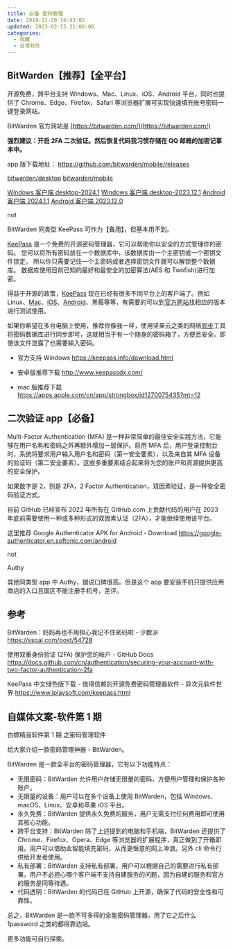 ```yaml
---
title: 必备 密码管理
date: 2019-12-20 14:43:02
updated: 2023-02-15 21:06:00
categories:
  - 收藏
  - 日常软件
---
```


## BitWarden【推荐】【全平台】

开源免费，跨平台支持 Windows、Mac、Linux、iOS、Android 平台，同时也提供了 Chrome、Edge、Firefox、Safari 等浏览器扩展可实现快速填充帐号密码一键登录网站。

BitWarden 官方网站是 [https://bitwarden.com/](https://bitwarden.com/)

**强烈建议：开启 2FA 二次验证。然后恢复代码我习惯存储在 QQ 邮箱的加密记事本中。**

app 版下载地址：
<https://github.com/bitwarden/mobile/releases>

[bitwarden/desktop](https://github.com/bitwarden/clients/releases)
[bitwarden/mobile](https://github.com/bitwarden/mobile/releases)

[Windows 客户端 desktop-2024.1](https://github.com/bitwarden/clients/releases/download/desktop-v2024.1.0/Bitwarden-Portable-2024.1.0.exe)
[Windows 客户端 desktop-2023.12.1](https://github.com/bitwarden/clients/releases/download/desktop-v2023.12.1/Bitwarden-Portable-2023.12.1.exe)
[Android 客户端 2024.1.1](https://github.com/bitwarden/mobile/releases/download/v2024.1.1/com.x8bit.bitwarden-fdroid.apk)
[Android 客户端 2023.12.0](https://github.com/bitwarden/mobile/releases/download/v2023.12.0/com.x8bit.bitwarden-fdroid.apk)

not

BitWarden 同类型 KeePass 可作为【备用】，但基本用不到。

 [KeePass](https://keepass.info/) 是一个免费的开源密码管理器，它可以帮助你以安全的方式管理你的密码。 您可以将所有密码放在一个数据库中，该数据库由一个主密钥或一个密钥文件锁定。 所以你只需要记住一个主密码或者选择密钥文件就可以解锁整个数据库。 数据库使用目前已知的最好和最安全的加密算法(AES 和 Twofish)进行加密。

得益于开源的政策，[KeePass](https://www.iplaysoft.com/keepass.html) 现在已经有很多不同平台上的客户端了。例如 Linux、[Mac](https://www.iplaysoft.com/os/mac-platform)、[iOS](https://www.iplaysoft.com/os/ios-platform)、[Android](https://www.iplaysoft.com/os/android-platform)、黑莓等等，有需要的可以到[官方网站](http://keepass.info/download.html)找相应的版本进行测试使用。

如果你希望在多台电脑上使用，推荐你像我一样，使用坚果云之类的网络[同步](https://www.iplaysoft.com/tag/%E5%90%8C%E6%AD%A5)工具将密码数据库进行同步即可，这就相当于有一个随身的密码箱了，方便且安全。即使该文件泄露了也需要输入密码。

* 官方支持 Windows
<https://keepass.info/download.html>

* 安卓版推荐下载
<http://www.keepassdx.com/>

* mac 版推荐下载
<https://apps.apple.com/cn/app/strongbox/id1270075435?mt=12>

## 二次验证 app【必备】

Multi-Factor Authentication (MFA) 是一种非常简单的最佳安全实践方法，它能够在用户名称和密码之外再额外增加一层保护。启用 MFA 后，用户登录控制台时，系统将要求用户输入用户名和密码（第一安全要素），以及来自其 MFA 设备的验证码（第二安全要素）。这些多重要素结合起来将为您的账户和资源提供更高的安全保护。

如果数字是 2，则是 2FA，2 Factor Authentication，双因素验证，是一种安全密码验证方式。

目前 GitHub 已经宣布 2022 年所有在 GitHub.com 上贡献代码的用户在 2023 年底前需要使用一种或多种形式的双因素认证（2FA），才能继续使用该平台。

这里推荐 Google Authenticator APK for Android - Download
<https://google-authenticator.en.softonic.com/android>

not

Authy

其他同类型 app 中 Authy，据说口碑很高。但是这个 app 要安装手机只提供应用商店的入口且国区不能注册手机号，差评。

## 参考

BitWarden：妈妈再也不用担心我记不住密码啦 - 少数派
<https://sspai.com/post/54728>

使用双重身份验证 (2FA) 保护您的帐户 - GitHub Docs
<https://docs.github.com/cn/authentication/securing-your-account-with-two-factor-authentication-2fa>

KeePass 中文绿色版下载 - 值得信赖的开源免费密码管理器软件 - 异次元软件世界
<https://www.iplaysoft.com/keepass.html>

## 自媒体文案-软件第 1 期

白嫖精品软件第 1 期 之密码管理软件

给大家介绍一款密码管理神器 - BitWarden。

BitWarden 是一款全平台的密码管理器，它有以下功能特点：

* 无限密码：BitWarden 允许用户存储无限量的密码，方便用户管理和保护各种账户。
* 无限量的设备：用户可以在多个设备上使用 BitWarden，包括 Windows、macOS、Linux、安卓和苹果 iOS 平台。
* 永久免费：BitWarden 提供永久免费的服务，用户无需支付任何费用即可使用其核心功能。
* 跨平台支持：BitWarden 除了上述提到的电脑和手机端，BitWarden 还提供了 Chrome、Firefox、Opera、Edge 等浏览器的扩展程序，真正做到了开箱即用。用户可以借助此智能填充密码，从而更惬意的网上冲浪。另外 cli 命令行供给开发者使用。
* 私有部署：BitWarden 支持私有部署，用户可以根据自己的需要进行私有部署。用户不必担心哪个客户端不支持自建服务的问题，因为自建的服务和官方的服务是同等待遇。
* 代码透明：BitWarden 的代码已在 GitHub 上开源，确保了代码的安全性和可靠性。

总之，BitWarden 是一款不可多得的全能密码管理器，用了它之后什么 1password 之类的都得靠边站。

更多功能可自行探索。
